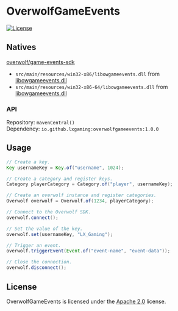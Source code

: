 # OverwolfGameEvents

[![License](https://lxgaming.github.io/badges/License-Apache%202.0-blue.svg)](https://www.apache.org/licenses/LICENSE-2.0)

## Natives
[overwolf/game-events-sdk](https://github.com/overwolf/game-events-sdk)
- `src/main/resources/win32-x86/libowgameevents.dll` from [libowgameevents.dll](https://github.com/overwolf/game-events-sdk/blob/master/libowgameevents/lib/Release/Win32/libowgameevents.dll)
- `src/main/resources/win32-x86-64/libowgameevents.dll` from [libowgameevents.dll](https://github.com/overwolf/game-events-sdk/blob/master/libowgameevents/lib/Release/x64/libowgameevents.dll)

### API
Repository: `mavenCentral()`
<br>
Dependency: `io.github.lxgaming:overwolfgameevents:1.0.0`

## Usage
```java
// Create a key.
Key usernameKey = Key.of("username", 1024);

// Create a category and register keys.
Category playerCategory = Category.of("player", usernameKey);

// Create an overwolf instance and register categories.
Overwolf overwolf = Overwolf.of(1234, playerCategory);

// Connect to the Overwolf SDK.
overwolf.connect();

// Set the value of the key.
overwolf.set(usernameKey, "LX_Gaming");

// Trigger an event.
overwolf.triggerEvent(Event.of("event-name", "event-data"));

// Close the connection.
overwolf.disconnect();
```

## License
OverwolfGameEvents is licensed under the [Apache 2.0](https://www.apache.org/licenses/LICENSE-2.0) license.
